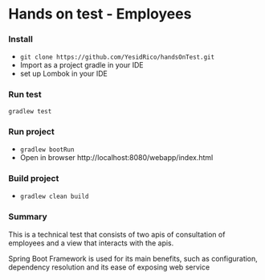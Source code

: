 # Hands on test - Employees

### Install 

* `git clone https://github.com/YesidRico/handsOnTest.git`
* Import as a project gradle in your IDE
* set up Lombok in your IDE

### Run test
`gradlew test`

### Run project
* `gradlew bootRun`
* Open in browser http://localhost:8080/webapp/index.html

### Build project
* `gradlew clean build`

### Summary
This is a technical test that consists of two apis of consultation of employees and a view that interacts with the apis.

Spring Boot Framework is used for its main benefits, such as configuration, dependency resolution and its ease of exposing web service